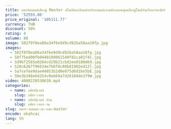 ```yaml
---
title: อพาร์ทเมนต์เตียงคู่ Master สไตล์อิตาเลียนสำหรับงานแต่งงานห้องนอนนุ่มเตียงคู่โมเดิร์นเรียบง่ายเฟอร์นิเจอร์หรูหรา
price: '52555.86'
price_original: '105111.77'
currency: THB
discount: 50%
rating: 4
volume: 80
image: S02f0f0ea86a34f6e9d9cd92ba58aa10fp.jpg
images:
  - S02f0f0ea86a34f6e9d9cd92ba58aa10fp.jpg
  - S0f75ed00fb0440189061540f81ca01f4C.jpg
  - Sd96f2565e8264cd29b21cbd2ee0180d69.jpg
  - S28c6267f96634e7b8f0c88b81902ed12l.jpg
  - Sa7cefee9dae44053b2d0e075d6d1be5bE.jpg
  - S0e3b348e6d254c0eb69a7d26184de379W.jpg
video: 4000220530630.mp4
categories:
  - name: เฟอร์นิเจอร์
    slug: เฟอร-เจอร
  - name: เฟอร์นิเจอร์ บ้าน
    slug: เฟอร-เจอร-าน
slug: อพาร-ทเมนต-เต-ยงค-master
encode: okahcai
lang: th
---
```

  